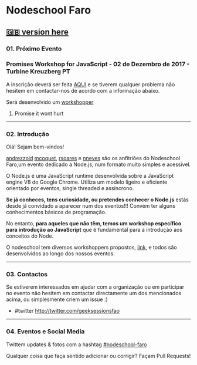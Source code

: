 # Nodeschool Faro
[:uk: version here](https://github.com/nodeschool/faro/blob/master/README_EN.md)
---------------------------------------------------------------------------

### 01. Próximo Evento

### Promises Workshop for JavaScript - 02 de Dezembro de 2017 - Turbine Kreuzberg PT

A inscrição deverá ser feita [AQUI](https://ti.to/geeksessions/promises-workshop-for-javascript) e se tiverem qualquer problema não hesitem em contactar-nos de acordo com a informação abaixo.

Será desenvolvido um [workshopper](https://nodeschool.io/pt-pt/index.html)
1. Promise it wont hurt

---------------------------------------------------------------------------

### 02. Introdução

Olá! Sejam bem-vindos!

[andrezzoid](https://github.com/andrezzoid) [mcoquet](https://github.com/mcoquet), [rsoares](https://github.com/rsoares) e [nneves](https://github.com/nneves) são os anfitriões do Nodeschool Faro,um evento dedicado a Node.js, num formato muito simples e acessivel.

O Node.js é uma JavaScript runtime desenvolvida sobre a JavaScript engine V8 do Google Chrome.
Utiliza um modelo ligeiro e eficiente orientado por eventos, single threaded e assíncrono. 

__Se já conheces, tens curiosidade, ou pretendes conhecer o Node.js__ estás desde já convidado a aparecer num dos eventos!!! Convém ter alguns conhecimentos básicos de programação. 

No entanto, __para aqueles que não têm, temos um workshop específico para introdução ao JavaScript__ que é fundamental para a introdução aos conceitos do Node. 

O nodeschool tem diversos workshoppers propostos, [link](http://nodeschool.io/pt-pt/index.html),  e todos são desenvolvidos ao longo dos nossos eventos.

-------------------------------------------------------------------------

### 03. Contactos

Se estiverem interessados em ajudar com a organização ou em participar no evento não hesitem em contactar directamente um dos mencionados acima, ou simplesmente criem um issue :)

- #twitter http://twitter.com/geeksessionsfao

------------------------------------------------------------

### 04. Eventos e Social Media

Twittem updates & fotos com a hashtag [#nodeschool-faro](https://twitter.com/search?q=nodeschool-faro)

Qualquer coisa que faça sentido adicionar ou corrigir? Façam Pull Requests!



 
